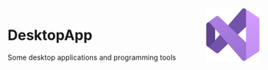 <img src="images/icon.png" align="right" height="110"/>

# DesktopApp
Some desktop applications and programming tools
